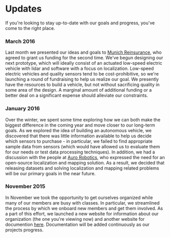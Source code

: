 # Updates

If you're looking to stay up-to-date with our goals and progress, you've come to the right place.

### March 2016
Last month we presented our ideas and goals to [Munich Reinsurance](http://www.munichre.com/en/homepage/index.html), who agreed to grant us funding for the second time. We've begun designing our next prototype, which will ideally consist of an actuated low-speed electric vehicle with lidar and software with a focus on localization. Low-speed electric vehicles and quality sensors tend to be cost-prohibitive, so we're launching a round of fundraising to help us realize our goal. We presently have the resources to build a vehicle, but not without sacrificing quality in some area of the design. A marginal amount of additional funding or a better deal on a significant expense should alleviate our constraints.

### January 2016
Over the winter, we spent some time exploring how we can both make the biggest difference in the coming year and move closer to our long-term goals. As we explored the idea of building an autonomous vehicle, we discovered that there was little information available to help us decide which sensors to purchase - in particular, we failed to find appropriate sample data from sensors (which would have allowed us to evaluate them for our needs or test data processing techniques). In addition, we had a discussion with the people at [Auro Robotics](http://www.aurobots.com/), who expressed the need for an open-source localization and mapping solution. As a result, we decided that releasing datasets and solving localization and mapping related problems will be our primary goals in the near future.

### November 2015
In November we took the opportunity to get ourselves organized while many of our members are busy with classes. In particular, we streamlined the process by which we onboard new members and get them involved. As a part of this effort, we launched a new website for information about our organization (the one you're viewing now) and another website for documention [here](http://docs.autoai.org). Documentation will be added continuously as our projects progress.
